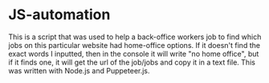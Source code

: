 # JS-automation
This is a script that was used to help a back-office workers job to find which jobs on this particular website had home-office options. If it doesn't find the exact words I inputted, then in the console it will write "no home office", but if it finds one, it will get the url of the job/jobs and copy it in a text file. This was written with Node.js and Puppeteer.js.
